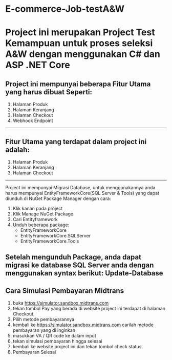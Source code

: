 ﻿# E-commerce-Job-testA&W
# Project ini merupakan Project Test Kemampuan untuk proses seleksi A&W dengan menggunakan C# dan ASP .NET Core
## Project ini mempunyai beberapa Fitur Utama yang harus dibuat Seperti:
1. Halaman Produk
2. Halaman Keranjang
3. Halaman Checkout
4. Webhook Endpoint
---
## Fitur Utama yang terdapat dalam project ini adalah:
1. Halaman Produk
2. Halaman Keranjang
3. Halaman Checkout
---
Project ini mempunyai Migrasi Database, untuk menggunakannya anda harus mempunyai EntityFrameworkCore(SQL Server & Tools) yang dapat diunduh di NuGet Package Manager dengan cara:
1. Klik kanan pada project
2. Klik Manage NuGet Package
3. Cari Entityframework
4. Unduh beberapa package:
   - EntityFrameworkCore
   - EntityFrameworkCore.SQLServer
   - EntityFrameworkCore.Tools

Setelah mengunduh Package, anda dapat migrasi ke database SQL Server anda dengan menggunakan syntax berikut: **Update-Database**
---
## Cara Simulasi Pembayaran Midtrans
1. buka https://simulator.sandbox.midtrans.com
2. tekan tombol Pay yang berada di website project ini terdapat di halaman Checkout.
3. Pilih metode pembayarannya
4. kembali ke https://simulator.sandbox.midtrans.com carilah metode pembayaran yang di inginkan
5. masukkan VA / QR code ke dalam input
6. tekan simulasi pembayaran hingga selesai
7. kembali ke website project ini dan tekan tombol check status
8. Pembayaran Selesai
